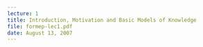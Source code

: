 ```yaml
---
lecture: 1
title: Introduction, Motivation and Basic Models of Knowledge
file: formep-lec1.pdf
date: August 13, 2007
---
```

